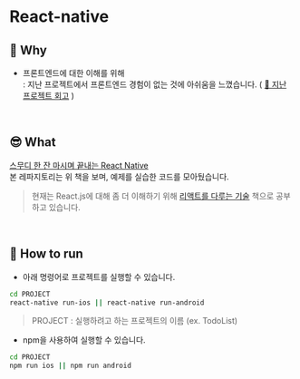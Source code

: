 # React-native

## 🤔 Why

- 프론트엔드에 대한 이해를 위해<br>
  : 지난 프로젝트에서 프론트엔드 경험이 없는 것에 아쉬움을 느꼈습니다. ( [📎 지난 프로젝트 회고](https://joie-kim.github.io/Review-Team-Project/) )

<br>

## 😎 What

[스무디 한 잔 마시며 끝내는 React Native](http://www.kyobobook.co.kr/product/detailViewKor.laf?ejkGb=KOR&mallGb=KOR&barcode=9791190014625&orderClick=LAG&Kc=)<br>
본 레파지토리는 위 책을 보며, 예제를 실습한 코드를 모아뒀습니다.

> 현재는 React.js에 대해 좀 더 이해하기 위해 [리액트를 다루는 기술](http://www.kyobobook.co.kr/product/detailViewKor.laf?ejkGb=KOR&mallGb=KOR&barcode=9791160508796&orderClick=LAG&Kc=) 책으로 공부하고 있습니다.

<br>

## 😬 How to run

- 아래 명령어로 프로젝트를 실행할 수 있습니다.

```bash
cd PROJECT
react-native run-ios || react-native run-android
```

> PROJECT : 실행하려고 하는 프로젝트의 이름 (ex. TodoList)

- npm을 사용하여 실행할 수 있습니다.

```bash
cd PROJECT
npm run ios || npm run android
```
